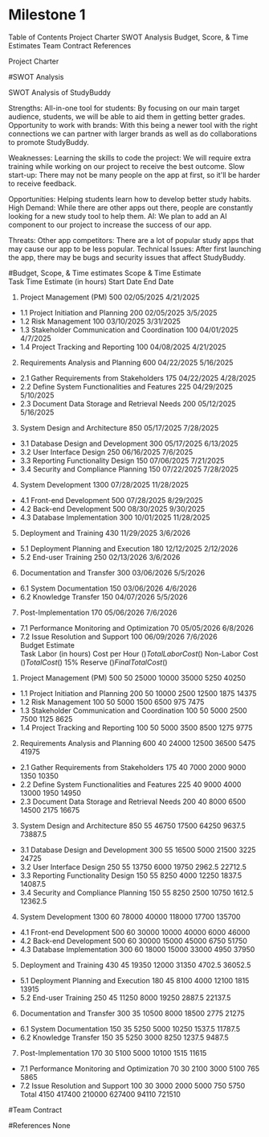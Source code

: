 # Milestone 1
Table of Contents
Project Charter
SWOT Analysis
Budget, Score, & Time Estimates
Team Contract
References

Project Charter



#SWOT Analysis

SWOT Analysis of StudyBuddy

Strengths: 
All-in-one tool for students: By focusing on our main target audience, students, we will be able to aid them in getting better grades.
Opportunity to work with brands: With this being a newer tool with the right connections we can partner with larger brands as well as do collaborations to promote StudyBuddy.

Weaknesses: 
Learning the skills to code the project: We will require extra training while working on our project to receive the best outcome.
Slow start-up: There may not be many people on the app at first, so it'll be harder to receive feedback.

Opportunities:
 Helping students learn how to develop better study habits.
High Demand: While there are other apps out there, people are constantly looking for a new study tool to help them.
AI: We plan to add an AI component to our project to increase the success of our app.

Threats: 
Other app competitors: There are a lot of popular study apps that may cause our app to be less popular.
Technical Issues: After first launching the app, there may be bugs and security issues that affect StudyBuddy.


#Budget, Scope, & Time estimates
Scope & Time Estimate							
Task	Time Estimate (in hours)	Start Date	End Date					
1. Project Management (PM)	500	02/05/2025	4/21/2025					
- 1.1 Project Initiation and Planning	200	02/05/2025	3/5/2025					
- 1.2 Risk Management	100	03/10/2025	3/31/2025					
- 1.3 Stakeholder Communication and Coordination	100	04/01/2025	4/7/2025					
- 1.4 Project Tracking and Reporting	100	04/08/2025	4/21/2025					
2. Requirements Analysis and Planning	600	04/22/2025	5/16/2025					
- 2.1 Gather Requirements from Stakeholders	175	04/22/2025	4/28/2025					
- 2.2 Define System Functionalities and Features	225	04/29/2025	5/10/2025					
- 2.3 Document Data Storage and Retrieval Needs	200	05/12/2025	5/16/2025					
3. System Design and Architecture	850	05/17/2025	7/28/2025					
- 3.1 Database Design and Development	300	05/17/2025	6/13/2025					
- 3.2 User Interface Design	250	06/16/2025	7/6/2025					
- 3.3 Reporting Functionality Design	150	07/06/2025	7/21/2025					
- 3.4 Security and Compliance Planning	150	07/22/2025	7/28/2025					
4. System Development	1300	07/28/2025	11/28/2025					
- 4.1 Front-end Development	500	07/28/2025	8/29/2025					
- 4.2 Back-end Development	500	08/30/2025	9/30/2025					
- 4.3 Database Implementation	300	10/01/2025	11/28/2025					
5. Deployment and Training	430	11/29/2025	3/6/2026					
- 5.1 Deployment Planning and Execution	180	12/12/2025	2/12/2026					
- 5.2 End-user Training	250	02/13/2026	3/6/2026					
6. Documentation and Transfer	300	03/06/2026	5/5/2026					
- 6.1 System Documentation	150	03/06/2026	4/6/2026					
- 6.2 Knowledge Transfer	150	04/07/2026	5/5/2026					
7. Post-Implementation	170	05/06/2026	7/6/2026					
- 7.1 Performance Monitoring and Optimization	70	05/05/2026	6/8/2026					
- 7.2 Issue Resolution and Support	100	06/09/2026	7/6/2026					
Budget Estimate								
Task	Labor (in hours)	Cost per Hour ($)	Total Labor Cost ($)	Non-Labor Cost ($)	Total Cost ($)	15% Reserve ($)	Final Total Cost ($)	
1. Project Management (PM)	500	50	25000	10000	35000	5250	40250	
- 1.1 Project Initiation and Planning	200	50	10000	2500	12500	1875	14375	
- 1.2 Risk Management	100	50	5000	1500	6500	975	7475	
- 1.3 Stakeholder Communication and Coordination	100	50	5000	2500	7500	1125	8625	
- 1.4 Project Tracking and Reporting	100	50	5000	3500	8500	1275	9775	
2. Requirements Analysis and Planning	600	40	24000	12500	36500	5475	41975	
- 2.1 Gather Requirements from Stakeholders	175	40	7000	2000	9000	1350	10350	
- 2.2 Define System Functionalities and Features	225	40	9000	4000	13000	1950	14950	
- 2.3 Document Data Storage and Retrieval Needs	200	40	8000	6500	14500	2175	16675	
3. System Design and Architecture	850	55	46750	17500	64250	9637.5	73887.5	
- 3.1 Database Design and Development	300	55	16500	5000	21500	3225	24725	
- 3.2 User Interface Design	250	55	13750	6000	19750	2962.5	22712.5	
- 3.3 Reporting Functionality Design	150	55	8250	4000	12250	1837.5	14087.5	
- 3.4 Security and Compliance Planning	150	55	8250	2500	10750	1612.5	12362.5	
4. System Development	1300	60	78000	40000	118000	17700	135700	
- 4.1 Front-end Development	500	60	30000	10000	40000	6000	46000	
- 4.2 Back-end Development	500	60	30000	15000	45000	6750	51750	
- 4.3 Database Implementation	300	60	18000	15000	33000	4950	37950	
5. Deployment and Training	430	45	19350	12000	31350	4702.5	36052.5	
- 5.1 Deployment Planning and Execution	180	45	8100	4000	12100	1815	13915	
- 5.2 End-user Training	250	45	11250	8000	19250	2887.5	22137.5	
6. Documentation and Transfer	300	35	10500	8000	18500	2775	21275	
- 6.1 System Documentation	150	35	5250	5000	10250	1537.5	11787.5	
- 6.2 Knowledge Transfer	150	35	5250	3000	8250	1237.5	9487.5	
7. Post-Implementation	170	30	5100	5000	10100	1515	11615	
- 7.1 Performance Monitoring and Optimization	70	30	2100	3000	5100	765	5865	
- 7.2 Issue Resolution and Support	100	30	3000	2000	5000	750	5750	
Total	4150		417400	210000	627400	94110	721510	

#Team Contract

#References
None
